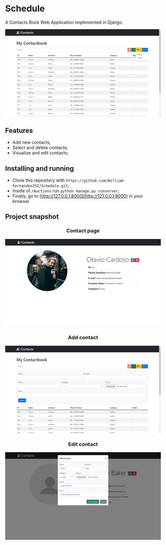 # Schedule
A Contacts Book Web Application implemented in Django.

![Main page](screenshots/main.jpg)

## Features
- Add new contacts;
- Select and delete contacts;
- Visualize and edit contacts;

## Installing and running
- Clone this repository with `https://github.com/William-Fernandes252/Schedule.git`;
- Inside of `/Auctions` run `python manage.py runserver`;
- Finally, go to [http://127.0.0.1:8000](http://127.0.0.1:8000) in your browser.

## Project snapshot

<h3 align="center">Contact page</h3>

![Contact page](/screenshots/contact.jpg)

<h3 align="center">Add contact</h3>

![Add contact form](/screenshots/addform.jpg)

<h3 align="center">Edit contact</h3>

![Edit contact form](/screenshots/editform.jpg)
